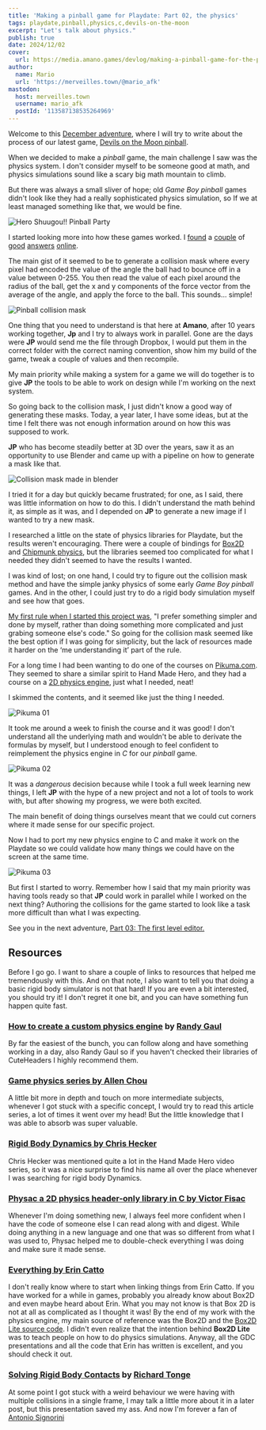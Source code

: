 ```yaml
---
title: 'Making a pinball game for Playdate: Part 02, the physics'
tags: playdate,pinball,physics,c,devils-on-the-moon
excerpt: "Let's talk about physics."
publish: true
date: 2024/12/02
cover:
  url: https://media.amano.games/devlog/making-a-pinball-game-for-the-playdate-part-02-the-physics/pikuma-03.gif
author:
  name: Mario
  url: 'https://merveilles.town/@mario_afk'
mastodon:
  host: merveilles.town
  username: mario_afk
  postId: '113587138535264969'
---
```


Welcome to this [December adventure](https://eli.li/december-adventure), where I will try to write about the process of our latest game, [Devils on the Moon pinball](https://play.date/games/devils-on-the-moon-pinball/).

When we decided to make a _pinball_ game, the main challenge I saw was the physics system. I don't consider myself to be someone good at math, and physics simulations sound like a scary big math mountain to climb.

But there was always a small sliver of hope; old _Game Boy pinball_ games didn't look like they had a really sophisticated physics simulation, so If we at least managed something like that, we would be fine.

![Hero Shuugou!! Pinball Party](https://media.amano.games/devlog/making-a-pinball-game-for-the-playdate-part-02-the-physics/Hero%20Shuugou!!%20Pinball%20Party.png)

I started looking more into how these games worked. I [found](https://www.raspberrypi.com/news/code-your-own-pinball-game-wireframe-53/) a [couple](https://news.ycombinator.com/item?id=28667945) of [good](https://talk.pokitto.com/t/wip-pinball-engine-for-the-pokitto/2206) [answers](https://www.reddit.com/r/howdidtheycodeit/comments/106uro7/how_did_they_code_physics_in_pinball/) [online](https://gamedev.stackexchange.com/questions/43705/2d-collision-detection-for-pinball-game).

The main gist of it seemed to be to generate a collision mask where every pixel had encoded the value of the angle the ball had to bounce off in a value between 0-255. You then read the value of each pixel around the radius of the ball, get the x and y components of the force vector from the average of the angle, and apply the force to the ball. This sounds... simple!

![Pinball collision mask](https://media.amano.games/devlog/making-a-pinball-game-for-the-playdate-part-02-the-physics/mask.png)

One thing that you need to understand is that here at **Amano**, after 10 years working together, **Jp** and I try to always work in parallel. Gone are the days were **JP** would send me the file through Dropbox, I would put them in the correct folder with the correct naming convention, show him my build of the game, tweak a couple of values and then recompile.

My main priority while making a system for a game we will do together is to give **JP** the tools to be able to work on design while I'm working on the next system.

So going back to the collision mask, I just didn't know a good way of generating these masks. Today, a year later, I have some ideas, but at the time I felt there was not enough information around on how this was supposed to work.

**JP** who has become steadily better at 3D over the years, saw it as an opportunity to use Blender and came up with a pipeline on how to generate a mask like that.

![Collision mask made in blender](https://media.amano.games/devlog/making-a-pinball-game-for-the-playdate-part-02-the-physics/mask-amano.png)

I tried it for a day but quickly became frustrated; for one, as I said, there was little information on how to do this. I didn't understand the math behind it, as simple as it was, and I depended on **JP** to generate a new image if I wanted to try a new mask.

I researched a little on the state of physics libraries for Playdate, but the results weren't encouraging. There were a couple of bindings for [Box2D](https://devforum.play.date/t/playbox2d-port-of-box2d-lite-physics-engine-to-c-and-playdate-sdk/1656) and [Chipmunk physics](https://devforum.play.date/t/chipmunk-physics-lua-binding-demo/13448), but the libraries seemed too complicated for what I needed they didn't seemed to have the results I wanted.

I was kind of lost; on one hand, I could try to figure out the collision mask method and have the simple janky physics of some early _Game Boy pinball_ games. And in the other, I could just try to do a rigid body simulation myself and see how that goes.

[My first rule when I started this project was](https://amano.games/devlog/making-a-pinball-game-for-the-playdate-part-01-the-language), "I prefer something simpler and done by myself, rather than doing something more complicated and just grabing someone else's code." So going for the collision mask seemed like the best option if I was going for simplicity, but the lack of resources made it harder on the ‘me understanding it’ part of the rule.

For a long time I had been wanting to do one of the courses on [Pikuma.com](https://pikuma.com/). They seemed to share a similar spirit to Hand Made Hero, and they had a course on a [2D physics engine](https://pikuma.com/courses/game-physics-engine-programming), just what I needed, neat!

I skimmed the contents, and it seemed like just the thing I needed.

![Pikuma 01](https://media.amano.games/devlog/making-a-pinball-game-for-the-playdate-part-02-the-physics/pikuma-01.gif)

It took me around a week to finish the course and it was good! I don't understand all the underlying math and wouldn't be able to derivate the formulas by myself, but I understood enough to feel confident to reimplement the physics engine in _C_ for our _pinball_ game.

![Pikuma 02](https://media.amano.games/devlog/making-a-pinball-game-for-the-playdate-part-02-the-physics/pikuma-02.gif)

It was a _dangerous_ decision because while I took a full week learning new things, I left **JP** with the hype of a new project and not a lot of tools to work with, but after showing my progress, we were both excited.

The main benefit of doing things ourselves meant that we could cut corners where it made sense for our specific project.

Now I had to port my new physics engine to C and make it work on the Playdate so we could validate how many things we could have on the screen at the same time.

![Pikuma 03](https://media.amano.games/devlog/making-a-pinball-game-for-the-playdate-part-02-the-physics/pikuma-03.gif)

But first I started to worry. Remember how I said that my main priority was having tools ready so that **JP** could work in parallel while I worked on the next thing? Authoring the collisions for the game started to look like a task more difficult than what I was expecting.

See you in the next adventure, [Part 03: The first level editor.](https://amano.games/devlog/making-a-pinball-game-for-the-playdate-part-03-the-first-level-editor)

## Resources

Before I go go. I want to share a couple of links to resources that helped me tremendously with this. And on that note, I also want to tell you that doing a basic rigid body simulator is not that hard! If you are even a bit interested, you should try it! I don't regret it one bit, and you can have something fun happen quite fast.

### [How to create a custom physics engine](https://code.tutsplus.com/series/how-to-create-a-custom-physics-engine--gamedev-12715) by [Randy Gaul](https://randygaul.github.io/)

By far the easiest of the bunch, you can follow along and have something working in a day, also Randy Gaul so if you haven't checked their libraries of CuteHeaders I highly recommend them.

### [Game physics series by Allen Chou](https://allenchou.net/game-physics-series/)

A little bit more in depth and touch on more intermediate subjects, whenever I got stuck with a specific concept, I would try to read this article series, a lot of times it went over my head! But the little knowledge that I was able to absorb was super valuable.

### [Rigid Body Dynamics by Chris Hecker](https://www.chrishecker.com/Rigid_Body_Dynamics#Physics_Articles)

Chris Hecker was mentioned quite a lot in the Hand Made Hero video series, so it was a nice surprise to find his name all over the place whenever I was searching for rigid body Dynamics.

### [Physac a 2D physics header-only library in C by Victor Fisac](https://www.victorfisac.com/physac)

Whenever I'm doing something new, I always feel more confident when I have the code of someone else I can read along with and digest. While doing anything in a new language and one that was so different from what I was used to, Physac helped me to double-check everything I was doing and make sure it made sense.

### [Everything by Erin Catto](https://box2d.org/)

I don't really know where to start when linking things from Erin Catto. If you have worked for a while in games, probably you already know about Box2D and even maybe heard about Erin. What you may not know is that Box 2D is not at all as complicated as I thought it was! By the end of my work with the physics engine, my main source of reference was the Box2D and the [Box2D Lite source code](https://github.com/erincatto/box2d-lite). I didn't even realize that the intention behind **Box2D Lite** was to teach people on how to do physics simulations. Anyway, all the GDC presentations and all the code that Erin has written is excellent, and you should check it out.

### [Solving Rigid Body Contacts](http://www.richardtonge.com/presentations/Tonge-2012-GDC-solvingRigidBodyContacts.pdf) by [Richard Tonge](http://www.richardtonge.com/)

At some point I got stuck with a weird behaviour we were having with multiple collisions in a single frame, I may talk a little more about it in a later post, but this presentation saved my ass. And now I'm forever a fan of [Antonio Signorini](<https://en.wikipedia.org/wiki/Antonio_Signorini_(physicist)>)

